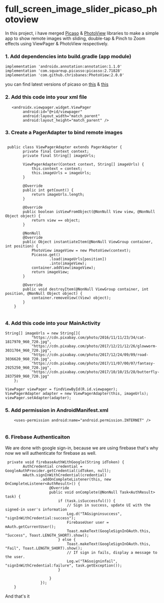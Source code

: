 # full_screen_image_slider_picaso_photoview

In this project, i have merged [Picaso](https://github.com/square/picasso) &  [PhotoView](https://github.com/chrisbanes/PhotoView) libraries to make a simple app to show remote images with sliding, double-tap & Pinch to Zoom effects using ViewPager & PhotoView respectively. 




### 1. Add dependencies into build.gradle (app module) 

```
implementation 'androidx.annotation:annotation:1.1.0'
implementation 'com.squareup.picasso:picasso:2.71828'
implementation 'com.github.chrisbanes:PhotoView:2.0.0'

```
you can find latest versions of picaso on [this](https://github.com/square/picasso) &  [this](https://github.com/chrisbanes/PhotoView)


### 2. Add this code into your xml file
```
   <androidx.viewpager.widget.ViewPager
        android:id="@+id/viewpager"
        android:layout_width="match_parent"
        android:layout_height="match_parent" />
```


### 3. Create a PagerAdapter to bind remote images 

```

 public class ViewPagerAdapter extends PagerAdapter {
        private final Context context;
        private final String[] imageUrls;

        ViewPagerAdapter(Context context, String[] imageUrls) {
            this.context = context;
            this.imageUrls = imageUrls;
        }

        @Override
        public int getCount() {
            return imageUrls.length;
        }

        @Override
        public boolean isViewFromObject(@NonNull View view, @NonNull Object object) {
            return view == object;
        }

        @NonNull
        @Override
        public Object instantiateItem(@NonNull ViewGroup container, int position) {
            PhotoView imageView = new PhotoView(context);
            Picasso.get()
                    .load(imageUrls[position])
                    .into(imageView);
            container.addView(imageView);
            return imageView;
        }

        @Override
        public void destroyItem(@NonNull ViewGroup container, int position, @NonNull Object object) {
            container.removeView((View) object);
        }
    }
    
```

### 4. Add this code into your MainActivity

```
String[] imageUrls = new String[]{
            "https://cdn.pixabay.com/photo/2016/11/11/23/34/cat-1817970_960_720.jpg",
            "https://cdn.pixabay.com/photo/2017/12/21/12/26/glowworm-3031704_960_720.jpg",
            "https://cdn.pixabay.com/photo/2017/12/24/09/09/road-3036620_960_720.jpg",
            "https://cdn.pixabay.com/photo/2017/11/07/00/07/fantasy-2925250_960_720.jpg",
            "https://cdn.pixabay.com/photo/2017/10/10/15/28/butterfly-2837589_960_720.jpg"
    };
        
ViewPager viewPager = findViewById(R.id.viewpager);
ViewPagerAdapter adapter = new ViewPagerAdapter(this, imageUrls);
viewPager.setAdapter(adapter);

```

### 5. Add permission in AndroidManifest.xml

```
    <uses-permission android:name="android.permission.INTERNET" />


```
### 6. Firebase Authenticaiton
We are done with google sign-in, because we are using firebase that's why now we will authenticate for firebase as well. 

```
 private void firebaseAuthWithGoogle(String idToken) {
        AuthCredential credential = GoogleAuthProvider.getCredential(idToken, null);
        mAuth.signInWithCredential(credential)
                .addOnCompleteListener(this, new OnCompleteListener<AuthResult>() {
                    @Override
                    public void onComplete(@NonNull Task<AuthResult> task) {
                        if (task.isSuccessful()) {
                            // Sign in success, update UI with the signed-in user's information
                            Log.d("TAGsigninsuccess", "signInWithCredential:success");
                            FirebaseUser user = mAuth.getCurrentUser();
                            Toast.makeText(GoogleSignInOAuth.this, "Success", Toast.LENGTH_SHORT).show();
                        } else {
                            Toast.makeText(GoogleSignInOAuth.this, "Fail", Toast.LENGTH_SHORT).show();
                            // If sign in fails, display a message to the user.
                            Log.w("TAGsoigninfail", "signInWithCredential:failure", task.getException());
                        }

                    }
                });
    }
```
And that's it


